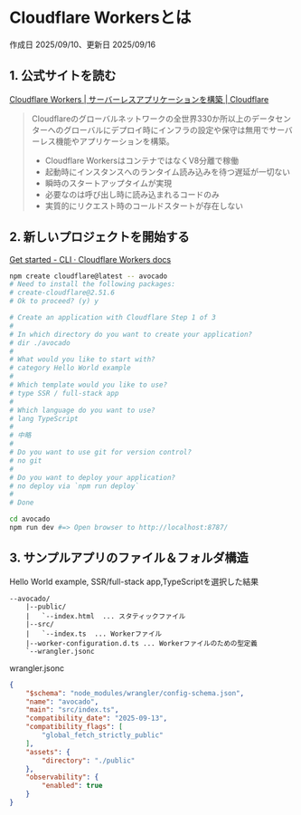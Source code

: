 # Cloudflare Workersとは

作成日 2025/09/10、更新日 2025/09/16

## 1. 公式サイトを読む

[Cloudflare Workers | サーバーレスアプリケーションを構築 | Cloudflare](https://www.cloudflare.com/ja-jp/developer-platform/products/workers/)

> Cloudflareのグローバルネットワークの全世界330か所以上のデータセンターへのグローバルにデプロイ時にインフラの設定や保守は無用でサーバーレス機能やアプリケーションを構築。
>
>- Cloudflare WorkersはコンテナではなくV8分離で稼働
>- 起動時にインスタンスへのランタイム読み込みを待つ遅延が一切ない
>- 瞬時のスタートアップタイムが実現
>- 必要なのは呼び出し時に読み込まれるコードのみ
>- 実質的にリクエスト時のコールドスタートが存在しない

## 2. 新しいプロジェクトを開始する

[Get started - CLI · Cloudflare Workers docs](https://developers.cloudflare.com/workers/get-started/guide/)

```bash
npm create cloudflare@latest -- avocado
# Need to install the following packages:
# create-cloudflare@2.51.6
# Ok to proceed? (y) y

# Create an application with Cloudflare Step 1 of 3
#
# In which directory do you want to create your application?
# dir ./avocado
#
# What would you like to start with?
# category Hello World example
#
# Which template would you like to use?
# type SSR / full-stack app
#
# Which language do you want to use?
# lang TypeScript
#
# 中略
#
# Do you want to use git for version control?
# no git
# 
# Do you want to deploy your application?
# no deploy via `npm run deploy`
#
# Done

cd avocado
npm run dev #=> Open browser to http://localhost:8787/
```

## 3. サンプルアプリのファイル＆フォルダ構造

Hello World example, SSR/full-stack app,TypeScriptを選択した結果

```text
--avocado/
    |--public/
    |   `--index.html  ... スタティックファイル
    |--src/
    |   `--index.ts  ... Workerファイル
    |--worker-configuration.d.ts ... Workerファイルのための型定義
    `--wrangler.jsonc
```

wrangler.jsonc

```json
{
    "$schema": "node_modules/wrangler/config-schema.json",
    "name": "avocado",
    "main": "src/index.ts",
    "compatibility_date": "2025-09-13",
    "compatibility_flags": [
        "global_fetch_strictly_public"
    ],
    "assets": {
        "directory": "./public"
    },
    "observability": {
        "enabled": true
    }
}
```

